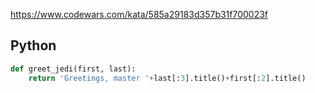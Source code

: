 https://www.codewars.com/kata/585a29183d357b31f700023f

## Python
```python
def greet_jedi(first, last):
    return 'Greetings, master '+last[:3].title()+first[:2].title()
```